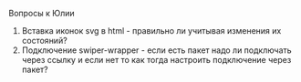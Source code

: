 Вопросы к Юлии

1. Вставка иконок svg в html - правильно ли учитывая изменения их состояний?
2. Подключение swiper-wrapper - если есть пакет надо ли подключать через ссылку и если нет то как тогда настроить подключение через пакет?
